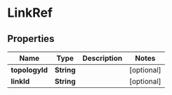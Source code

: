 
# LinkRef

## Properties
Name | Type | Description | Notes
------------ | ------------- | ------------- | -------------
**topologyId** | **String** |  |  [optional]
**linkId** | **String** |  |  [optional]



